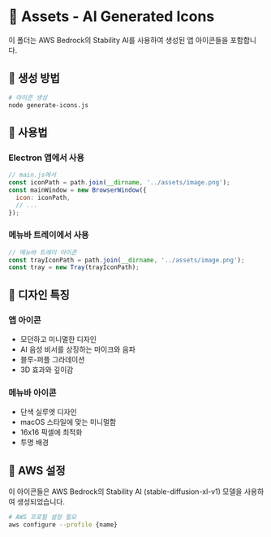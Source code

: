 # 🎨 Assets - AI Generated Icons

이 폴더는 AWS Bedrock의 Stability AI를 사용하여 생성된 앱 아이콘들을 포함합니다.

## 🤖 생성 방법

```bash
# 아이콘 생성
node generate-icons.js
```

## 🎯 사용법

### Electron 앱에서 사용
```javascript
// main.js에서
const iconPath = path.join(__dirname, '../assets/image.png');
const mainWindow = new BrowserWindow({
  icon: iconPath,
  // ...
});
```

### 메뉴바 트레이에서 사용
```javascript
// 메뉴바 트레이 아이콘
const trayIconPath = path.join(__dirname, '../assets/image.png');
const tray = new Tray(trayIconPath);
```

## 🎨 디자인 특징

### 앱 아이콘
- 모던하고 미니멀한 디자인
- AI 음성 비서를 상징하는 마이크와 음파
- 블루-퍼플 그라데이션
- 3D 효과와 깊이감

### 메뉴바 아이콘
- 단색 실루엣 디자인
- macOS 스타일에 맞는 미니멀함
- 16x16 픽셀에 최적화
- 투명 배경

## 🔧 AWS 설정

이 아이콘들은 AWS Bedrock의 Stability AI (stable-diffusion-xl-v1) 모델을 사용하여 생성되었습니다.

```bash
# AWS 프로필 설정 필요
aws configure --profile {name}
```
